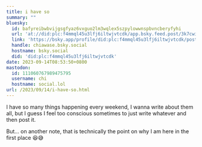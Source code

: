 ```yaml
---
title: i have so
summary: ""
bluesky:
  id: bafyreibwbvijgsgfyaz6vxguo2lm3wqlex5szpylowwnspbvncberyfyhi
  url: 'at://did:plc:f4mmql45u3lfj6iltwjvtcdk/app.bsky.feed.post/3k7cwi3gzmy2k'
  link: 'https://bsky.app/profile/did:plc:f4mmql45u3lfj6iltwjvtcdk/post/3k7cwi3gzmy2k'
  handle: chiawase.bsky.social
  hostname: bsky.social
  did: 'did:plc:f4mmql45u3lfj6iltwjvtcdk'
date: 2023-09-14T08:53:50+0800
mastodon:
  id: 111060767989475795
  username: chi
  hostname: social.lol
url: /2023/09/14/i-have-so.html
---
```


I have so many things happening every weekend, I wanna write about them all, but I guess I feel too conscious sometimes to just write whatever and then post it.

But... on another note, that is technically the point on why I am here in the first place 😆😅
